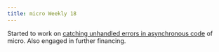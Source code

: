 ```yaml
---
title: micro Weekly 18
---
```


Started to work on
[catching unhandled errors in asynchronous code](https://github.com/noyainrain/micro/issues/24) of
micro. Also engaged in further financing.
